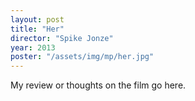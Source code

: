 ```yaml
---
layout: post
title: "Her"
director: "Spike Jonze"
year: 2013
poster: "/assets/img/mp/her.jpg"
---
```


My review or thoughts on the film go here.
